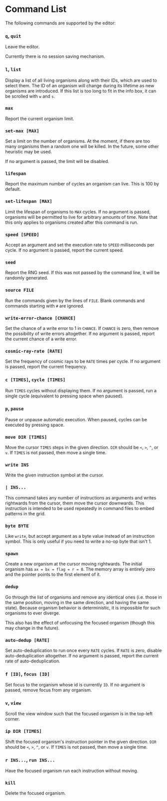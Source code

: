 # Command List

The following commands are supported by the editor:

### `q`, `quit`

Leave the editor.

Currently there is no session saving mechanism.

### `l`, `list`

Display a list of all living organisms along with their IDs, which are used to select them. The ID of an organism will change during its lifetime as new organisms are introduced. If this list is too long to fit in the info box, it can be scrolled with `w` and `s`.

### `max`

Report the current organism limit.

### `set-max [MAX]`

Set a limit on the number of organisms. At the moment, if there are too many organisms then a random one will be killed. In the future, some other heuristic may be used.

If no argument is passed, the limit will be disabled.

### `lifespan`

Report the maximum number of cycles an organism can live. This is 100 by default.

### `set-lifespan [MAX]`

Limit the lifespan of organisms to `MAX` cycles. If no argument is passed, organisms will be permitted to live for arbitrary amounts of time. Note that this only applies to organisms created after this command is run.

### `speed [SPEED]`

Accept an argument and set the execution rate to `SPEED` milliseconds per cycle. If no argument is passed, report the current speed.

### `seed`

Report the RNG seed. If this was not passed by the command line, it will be randomly generated.

### `source FILE`

Run the commands given by the lines of `FILE`. Blank commands and commands starting with `#` are ignored.

### `write-error-chance [CHANCE]`

Set the chance of a write error to 1 in `CHANCE`. If `CHANCE` is zero, then remove the possibility of write errors altogether. If no argument is passed, report the current chance of a write error.

### `cosmic-ray-rate [RATE]`

Set the frequency of cosmic rays to be `RATE` times per cycle. If no argument is passed, report the current frequency.

### `c [TIMES]`, `cycle [TIMES]`

Run `TIMES` cycles without displaying them. If no argument is passed, run a single cycle (equivalent to pressing space when paused).

### `p`, `pause`

Pause or unpause automatic execution. When paused, cycles can be executed by pressing space.

### `move DIR [TIMES]`

Move the cursor `TIMES` steps in the given direction. `DIR` should be `<`, `>`, `^`, or `v`. If `TIMES` is not passed, then move a single time.

### `write INS`

Write the given instruction symbol at the cursor.

### `| INS...`

This command takes any number of instructions as arguments and writes rightwards from the cursor, them move the cursor downwards. This instruction is intended to be used repeatedly in command files to embed patterns in the grid.

### `byte BYTE`

Like `write`, but accept argument as a byte value instead of an instruction symbol. This is only useful if you need to write a no-op byte that isn't 1.

### `spawn`

Create a new organism at the cursor moving rightwards. The initial organism has `ax = bx = flag = r = 0`. The memory array is entirely zero and the pointer points to the first element of it.

### `dedup`

Go through the list of organisms and remove any identical ones (i.e. those in the same position, moving in the same direction, and having the same state). Because organism behavior is deterministic, it is impossible for such organisms to ever diverge.

This also has the effect of unfocusing the focused organism (though this may change in the future).

### `auto-dedup [RATE]`

Set auto-deduplication to run once every `RATE` cycles. If `RATE` is zero, disable auto-deduplication altogether. If no argument is passed, report the current rate of auto-deduplication.

### `f [ID]`, `focus [ID]`

Set focus to the organism whose id is currently `ID`. If no argument is passed, remove focus from any organism.

### `v`, `view`

Scroll the view window such that the focused organism is in the top-left corner.

### `ip DIR [TIMES]`

Shift the focused organism's instruction pointer in the given direction. `DIR` should be `<`, `>`, `^`, or `v`. If `TIMES` is not passed, then move a single time.

### `r INS...`, `run INS...`

Have the focused organism run each instruction without moving.

### `kill`

Delete the focused organism.